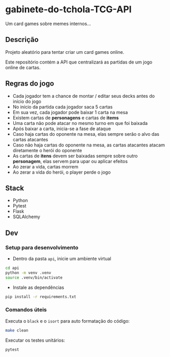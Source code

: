 # gabinete-do-tchola-TCG-API

Um card games sobre memes internos...

## Descrição

Projeto aleatório para tentar criar um card games online.

Este repositório contém a API que centralizará as partidas de um jogo online de cartas.

## Regras do jogo

- Cada jogador tem a chance de montar / editar seus decks antes do início do jogo
- No início da partida cada jogador saca 5 cartas
- Em sua vez, cada jogador pode baixar 1 carta na mesa
- Existem cartas de **personagens** e cartas de **items**
- Uma carta não pode atacar no mesmo turno em que foi baixada
- Após baixar a carta, inicia-se a fase de ataque
- Caso haja cartas do oponente na mesa, elas sempre serão o alvo das cartas atacantes
- Caso não haja cartas do oponente na mesa, as cartas atacantes atacam diretamente o herói do oponente
- As cartas de **itens** devem ser baixadas sempre sobre outro **personagem**, elas servem para upar ou aplicar efeitos
- Ao zerar a vida, cartas morrem
- Ao zerar a vida do herói, o player perde o jogo

## Stack

- Python
- Pytest
- Flask
- SQLAlchemy

## Dev

### Setup para desenvolvimento

- Dentro da pasta `api`, inicie um ambiente virtual

```sh
cd api
python -m venv .venv
source .venv/bin/activate
```

- Instale as dependências

```sh
pip install -r requirements.txt
```

### Comandos úteis

Executa o `black` e o `isort` para auto formatação do código:

```sh
make clean
```

Executar os testes unitários:

```sh
pytest
```

